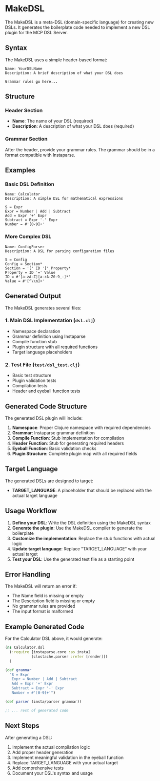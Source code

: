 # MakeDSL

The MakeDSL is a meta-DSL (domain-specific language) for creating new DSLs. It generates the boilerplate code needed to implement a new DSL plugin for the MCP DSL Server.

## Syntax

The MakeDSL uses a simple header-based format:

```
Name: YourDSLName
Description: A brief description of what your DSL does

Grammar rules go here...
```

## Structure

### Header Section
- **Name**: The name of your DSL (required)
- **Description**: A description of what your DSL does (required)

### Grammar Section
After the header, provide your grammar rules. The grammar should be in a format compatible with Instaparse.

## Examples

### Basic DSL Definition

```
Name: Calculator
Description: A simple DSL for mathematical expressions

S = Expr
Expr = Number | Add | Subtract
Add = Expr '+' Expr
Subtract = Expr '-' Expr
Number = #'[0-9]+'
```

### More Complex DSL

```
Name: ConfigParser
Description: A DSL for parsing configuration files

S = Config
Config = Section*
Section = '[' ID ']' Property*
Property = ID '=' Value
ID = #'[a-zA-Z][a-zA-Z0-9_-]*'
Value = #'[^\\n]+'
```

## Generated Output

The MakeDSL generates several files:

### 1. Main DSL Implementation (`dsl.clj`)
- Namespace declaration
- Grammar definition using Instaparse
- Compile function stub
- Plugin structure with all required functions
- Target language placeholders

### 2. Test File (`test/dsl_test.clj`)
- Basic test structure
- Plugin validation tests
- Compilation tests
- Header and eyeball function tests

## Generated Code Structure

The generated DSL plugin will include:

1. **Namespace**: Proper Clojure namespace with required dependencies
2. **Grammar**: Instaparse grammar definition
3. **Compile Function**: Stub implementation for compilation
4. **Header Function**: Stub for generating required headers
5. **Eyeball Function**: Basic validation checks
6. **Plugin Structure**: Complete plugin map with all required fields

## Target Language

The generated DSLs are designed to target:
- **TARGET_LANGUAGE**: A placeholder that should be replaced with the actual target language

## Usage Workflow

1. **Define your DSL**: Write the DSL definition using the MakeDSL syntax
2. **Generate the plugin**: Use the MakeDSL compiler to generate the boilerplate
3. **Customize the implementation**: Replace the stub functions with actual logic
4. **Update target language**: Replace "TARGET_LANGUAGE" with your actual target
5. **Test your DSL**: Use the generated test file as a starting point

## Error Handling

The MakeDSL will return an error if:
- The Name field is missing or empty
- The Description field is missing or empty
- No grammar rules are provided
- The input format is malformed

## Example Generated Code

For the Calculator DSL above, it would generate:

```clojure
(ns Calculator.dsl
  (:require [instaparse.core :as insta]
            [clostache.parser :refer [render]])
  )

(def grammar
  "S = Expr
   Expr = Number | Add | Subtract
   Add = Expr '+' Expr
   Subtract = Expr '-' Expr
   Number = #'[0-9]+'")

(def parser (insta/parser grammar))

;; ... rest of generated code
```

## Next Steps

After generating a DSL:
1. Implement the actual compilation logic
2. Add proper header generation
3. Implement meaningful validation in the eyeball function
4. Replace TARGET_LANGUAGE with your actual target
5. Add comprehensive tests
6. Document your DSL's syntax and usage 